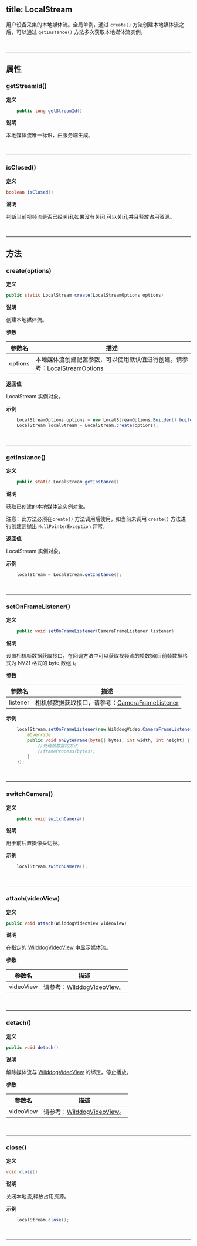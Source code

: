 title: LocalStream
---
用户设备采集的本地媒体流。全局单例，通过 `create()` 方法创建本地媒体流之后，可以通过 `getInstance()` 方法多次获取本地媒体流实例。
 
</br>

---

## 属性

### getStreamId()

**定义**

```java
    public long getStreamId()
```

**说明**

本地媒体流唯一标识，由服务端生成。

</br>

---

### isClosed()

**定义**   

```java
boolean isClosed()
```

**说明**

判断当前视频流是否已经关闭,如果没有关闭,可以关闭,并且释放占用资源。

</br>

---


## 方法

### create(options)
**定义**
   
```java
public static LocalStream create(LocalStreamOptions options)
```
**说明**

创建本地媒体流。

**参数**

| 参数名 | 描述 |
|---|---|
| options | 本地媒体流创建配置参数，可以使用默认值进行创建。请参考：[LocalStreamOptions](/conference/Android/api/local-stream-options.html) |

**返回值**

LocalStream 实例对象。

**示例**

```java
	LocalStreamOptions options = new LocalStreamOptions.Builder().build();
	LocalStream localStream = LocalStream.create(options);
```

</br>

---


### getInstance()

**定义**
   
```java
    public static LocalStream getInstance()
```
**说明**

获取已创建的本地媒体流实例对象。

注意：此方法必须在`create()` 方法调用后使用，如当前未调用 `create()` 方法进行创建则抛出 `NullPointerException` 异常。

**返回值**

LocalStream 实例对象。

**示例**

```java
    localStream = LocalStream.getInstance();
```

</br>

---



### setOnFrameListener()

**定义**
   
```java
    public void setOnFrameListener(CameraFrameListener listener)
```

**说明**

设置相机帧数据获取接口，在回调方法中可以获取视频流的帧数据(目前帧数据格式为 NV21 格式的 byte 数组 )。

**参数**

| 参数名 | 描述 |
|---|---|
|listener| 相机帧数据获取接口，请参考：[CameraFrameListener](/conference/Android/api/camera-frame-listener.html)|

**示例**

```java
	localStream.setOnFrameListener(new WilddogVideo.CameraFrameListener() {
	    @Override
	    public void onByteFrame(byte[] bytes, int width, int height) {
	        //处理帧数据的方法
	        //frameProcess(bytes);
	    }
	});
```

</br>

---

### switchCamera()

**定义**   

```java
    public void switchCamera()
```

**说明**

用于前后置摄像头切换。


**示例**

```java
    localStream.switchCamera();
```

</br>

---

### attach(videoView)

**定义**
   
```java
public void attach(WilddogVideoView videoView)
```
**说明**

在指定的 [WilddogVideoView](/conference/Android/api/wilddog-video-view.html) 中显示媒体流。

**参数**

| 参数名 | 描述 |
|---|---|
| videoView | 请参考：[WilddogVideoView](/conference/Android/api/wilddog-video-view.html)。|

</br>

---

### detach()

**定义**
   
```java
public void detach()
```
**说明**

解除媒体流与 [WilddogVideoView](/conference/Android/api/wilddog-video-view.html) 的绑定，停止播放。

**参数**

| 参数名 | 描述 |
|---|---|
| videoView | 请参考：[WilddogVideoView](/conference/Android/api/wilddog-video-view.html)。|

</br>

---

### close()

**定义**   

```java
void close()
```

**说明**

关闭本地流,释放占用资源。


**示例**

```java
    localStream.close();
```

</br>

---

